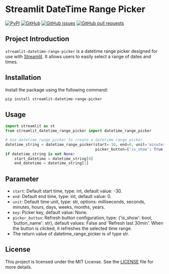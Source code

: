 # Streamlit DateTime Range Picker

[![PyPI](https://img.shields.io/pypi/v/streamlit-datetime-range-picker.svg)](https://pypi.org/project/streamlit-datetime-range-picker/)
[![GitHub](https://img.shields.io/github/license/imdreamer2018/streamlit-datetime-range-picker)](https://github.com/imdreamer2018/streamlit-datetime-range-picker/blob/main/LICENSE)
[![GitHub issues](https://img.shields.io/github/issues/imdreamer2018/streamlit-datetime-range-picker)](https://github.com/imdreamer2018/streamlit-datetime-range-picker/issues)
[![GitHub pull requests](https://img.shields.io/github/issues-pr/imdreamer2018/streamlit-datetime-range-picker)](https://github.com/imdreamer2018/streamlit-datetime-range-picker/pulls)

## Project Introduction

`streamlit-datetime-range-picker` is a datetime range picker designed for use with [Streamlit](https://streamlit.io/). It allows users to easily select a range of dates and times.

## Installation

Install the package using the following command:

```bash
pip install streamlit-datetime-range-picker
```
## Usage
```python
import streamlit as st
from streamlit_datetime_range_picker import datetime_range_picker

# Use datetime_range_picker to create a datetime range picker
datetime_string = datetime_range_picker(start=-30, end=0, unit='minutes', key='range_picker', 
                                        picker_button={'is_show': True, 'button_name': 'Refresh last 30min'})
if datetime_string is not None:
    start_datetime = datetime_string[0]
    end_datetime = datetime_string[1]
```
## Parameter
- `start`: Default start time, type: int, default value: -30.
- `end`: Default end time, type: int, default value: 0.
- `unit`: Default time unit, type: str, options: milliseconds, seconds, minutes, hours, days, weeks, months, years.
- `key`: Picker key, default value: None.
- `picker_button`: Refresh button configuration, type: {'is_show': bool, 'button_name': str}, default values: False and 'Refresh last 30min'. When the button is clicked, it refreshes the selected time range.
- The return value of datetime_range_picker is of type str.

## License
This project is licensed under the MIT License. See the [LICENSE](https://github.com/imdreamer2018/streamlit-datetime-range-picker/blob/master/LICENSE) file for more details.



